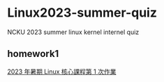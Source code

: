 # Linux2023-summer-quiz
NCKU 2023 summer linux kernel internel quiz

## homework1
[2023 年暑期 Linux 核心課程第 1 次作業](https://hackmd.io/@sysprog/linux2023-summer-quiz0)